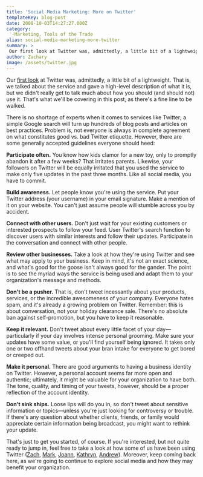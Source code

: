 ```yaml
---
title: 'Social Media Marketing: More on Twitter'
templateKey: blog-post
date: 2008-10-03T14:27:27.000Z
category: 
  -Marketing, Tools of the Trade
alias: social-media-marketing-more-twitter
summary: > 
 Our first look at Twitter was, admittedly, a little bit of a lightweight. That is, we talked about the service and gave a high-level description of what it is, but we didn't really get to talk much about how you should (and should not) use it.
author: Zachary
image: /assets/twitter.jpg
---
```


Our [first look](/2008/09/02/social-media-series-a-primer-on-twitter) at Twitter was, admittedly, a little bit of a lightweight. That is, we talked about the service and gave a high-level description of what it is, but we didn't really get to talk much about how you should (and should not) use it. That's what we'll be covering in this post, as there's a fine line to be walked.

There is no shortage of experts when it comes to services like Twitter; a simple Google search will turn up hundreds of blog posts and articles on best practices. Problem is, not everyone is always in complete agreement on what constitutes good vs. bad Twitter etiquette. However, there are some generally accepted guidelines everyone should heed:

**Participate often.** You know how kids clamor for a new toy, only to promptly abandon it after a few weeks? That irritates parents. Likewise, your followers on Twitter will be equally irritated that you used the service to make only five updates in the past three months. Like all social media, you have to commit.

**Build awareness.** Let people know you're using the service. Put your Twitter address (your username) in your email signature. Make a mention of it on your website. You can't just assume people will stumble across you by accident.

**Connect with other users.** Don't just wait for your existing customers or interested prospects to follow your feed. User Twitter's search function to discover users with similar interests and follow their updates. Participate in the conversation and connect with other people.

**Review other businesses.** Take a look at how they're using Twitter and see what may apply to your business. Keep in mind, it's not an exact science, and what's good for the goose isn't always good for the gander. The point is to see the myriad ways the service is being used and adapt them to your organization's message and methods.

**Don't be a pusher.** That is, don't tweet incessantly about your products, services, or the incredible awesomeness of your company. Everyone hates spam, and it's already a growing problem on Twitter. Remember: this is about conversation, not your holiday clearance sale. There's no absolute ban against self-promotion, but you have to keep it reasonable.

**Keep it relevant.** Don't tweet about every little facet of your day—particularly if your day involves intense personal grooming. Make sure your updates have some value, or you'll find yourself being ignored. It takes only one or two offhand tweets about your bran intake for everyone to get bored or creeped out.

**Make it personal.** There are good arguments to having a business identity on Twitter. However, a personal account seems far more open and authentic; ultimately, it might be valuable for your organization to have both. The tone, quality, and timing of your tweets, however, should be a proper reflection of the account identity.

**Don't sink ships.** Loose lips will do you in, so don't tweet about sensitive information or topics—unless you're just looking for controversy or trouble. If there's any question about whether clients, friends, or family would appreciate certain information being broadcast, you might want to rethink your update.

That's just to get you started, of course. If you're interested, but not quite ready to jump in, feel free to take a look at how some of us have been using Twitter ([Zach](http://twitter.com/zbeggs), [Mark](http://twitter.com/figart), [Joann](http://twitter.com/JoniClimbs), [Kathryn](http://twitter.com/kcornelius), [Andrew](http://twitter.com/TheDwindler)). Moreover, keep coming back here, as we're going to continue to explore social media and how they may benefit your organization.